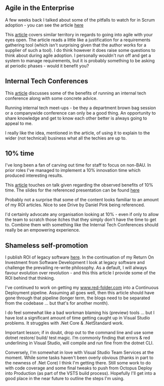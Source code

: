 Agile in the Enterprise
-----------------------
A few weeks back I talked about some of the pitfalls to watch for in Scrum adoption - you can see the article [here](https://www.linkedin.com/pulse/roi-scrum-part-4-pitfalls-mark-taylor)

This [article](https://www.infoq.com/articles/agile-enterprise-misconceptions) covers similar territory in regards to going into agile with your eyes open.  The article reads a little like a justification for a requirements gathering tool (which isn't surprising given that the author works for a supplier of such a tool).  I do think however it does raise some questions to think about during agile adoption.  I personally wouldn't run off and get a system to manage requirements, but it is probably something to be asking at periodic phases - would it benefit you?

Internal Tech Conferences
-------------------------
This [article](https://www.infoq.com/articles/internal-tech-conferences) discusses some of the benefits of running an internal tech conference along with some concrete advice.

Running internal tech meet-ups - be they a department brown bag session or a companywide conference can only be a good thing.  An opportunity to share knowledge and get to know each other better is always going to appeal to me.

I really like the idea, mentioned in the article, of using it to explain to the wider (not technical) business what all the techies are up to.

10% time
--------
I've long been a fan of carving out time for staff to focus on non-BAU.  In prior roles I've managed to implement a 10% innovation time which produced interesting results.

This [article](https://www.infoq.com/news/2016/10/learning-autonomy-time) touches on talk given regarding the observed benefits of 10% time.  The slides for the referenced presentation can be found [here](http://www.slideshare.net/giusdesimone/managing-in-the-century-of-networked-society-66173512)

Probably not a surprise that some of the content looks familiar to an amount of my ROI articles.  Nice to see Drive by Daniel Pink being referenced.

I'd certainly advocate any organisation looking at 10% - even if only to allow the team to scratch those itches that they simply don't have the time to get to.  Combine them with something like the Internal Tech Conferences should really be an empowering experience.

Shameless self-promotion
------------------------
I publish ROI of legacy software [here](https://www.linkedin.com/pulse/roi-legacy-software-mark-taylor).  In the continuation of my Return On Investment from Software Development I look at legacy software and challenge the prevailing re-write philosophy.  As a default, I will always favour evolution over revolution - and this this article I provide some of the ROI behind that thinking.

I've continued to work on getting my www.red-folder.com into a Continuous Deployment pipeline.  Assuming all goes well, then this article should have gone through that pipeline (longer term, the blogs need to be separated from the codebase ... but that's for another month).

I do feel somewhat like a bad workman blaming his (preview) tools ... but I have lost a significant amount of time getting caught up in Visual Studio problems.  It struggles with .Net Core & .NetStandard work.

Important lesson; if in doubt, drop out to the command line and use some dotnet restore/ build/ test magic.  I’m commonly finding that errors & red underlining in Visual Studio, will compile and run fine from the dotnet CLI.

Conversely, I'm somewhat in love with Visual Studio Team Services at the moment.  While some tasks haven't been overly obvious (thanks in part to the newness of .Net Core) I think I'm getting there.  Still some work to do with code coverage and some final tweaks to push from Octopus Deploy into Production (as part of the VSTS build process).  Hopefully I'll get into a good place in the near future to outline the steps I'm using.
